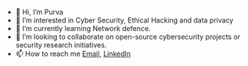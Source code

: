 - 👋 Hi, I’m Purva
- 👀 I’m interested in Cyber Security, Ethical Hacking and data privacy
- 🌱 I’m currently learning Network defence.
- 💞️ I’m looking to collaborate on open-source cybersecurity projects or security research initiatives.
- 📫 How to reach me [Email](mailto:purvagholse1205@gmail.com), [LinkedIn](www.linkedin.com/in/purva-gholse)

<!---
Purva125/Purva125 is a ✨ special ✨ repository because its `README.md` (this file) appears on your GitHub profile.
You can click the Preview link to take a look at your changes.
--->
